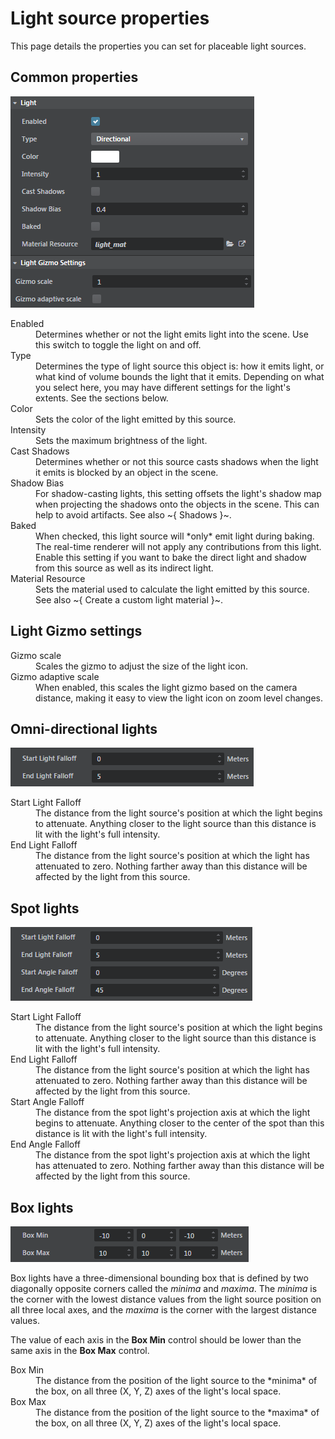 # Light source properties

This page details the properties you can set for placeable light sources.

## Common properties

![Common light properties](../../../images/light_properties.png)

<dl>
<dt>Enabled</dt>
<dd>Determines whether or not the light emits light into the scene. Use this switch to toggle the light on and off.</dd>
<dt>Type</dt>
<dd>Determines the type of light source this object is: how it emits light, or what kind of volume bounds the light that it emits. Depending on what you select here, you may have different settings for the light's extents. See the sections below.</dd>
<dt>Color</dt>
<dd>Sets the color of the light emitted by this source.</dd>
<dt>Intensity</dt>
<dd>Sets the maximum brightness of the light.</dd>
<dt>Cast Shadows</dt>
<dd>Determines whether or not this source casts shadows when the light it emits is blocked by an object in the scene.</dd>
<dt>Shadow Bias</dt>
<dd>For shadow-casting lights, this setting offsets the light's shadow map when projecting the shadows onto the objects in the scene. This can help to avoid artifacts. See also ~{ Shadows }~.</dd>
<dt>Baked</dt>
<dd>When checked, this light source will *only* emit light during baking. The real-time renderer will not apply any contributions from this light. Enable this setting if you want to bake the direct light and shadow from this source as well as its indirect light.</dd>
<dt>Material Resource</dt>
<dd>Sets the material used to calculate the light emitted by this source. See also ~{ Create a custom light material }~.</dd>
</dl>

## Light Gizmo settings

<dl>
<dt>Gizmo scale</dt>
<dd>Scales the gizmo to adjust the size of the light icon.</dd>
<dt>Gizmo adaptive scale</dt>
<dd>When enabled, this scales the light gizmo based on the camera distance, making it easy to view the light icon on zoom level changes.</dd>
</dl>

## Omni-directional lights

![Omni-directional light properties](../../../images/light_properties_omni.png)

<dl>
<dt>Start Light Falloff</dt>
<dd>The distance from the light source's position at which the light begins to attenuate. Anything closer to the light source than this distance is lit with the light's full intensity.</dd>
<dt>End Light Falloff</dt>
<dd>The distance from the light source's position at which the light has attenuated to zero. Nothing farther away than this distance will be affected by the light from this source.</dd>
</dl>

## Spot lights

![Spot light properties](../../../images/light_properties_spot.png)

<dl>
<dt>Start Light Falloff</dt>
<dd>The distance from the light source's position at which the light begins to attenuate. Anything closer to the light source than this distance is lit with the light's full intensity.</dd>
<dt>End Light Falloff</dt>
<dd>The distance from the light source's position at which the light has attenuated to zero. Nothing farther away than this distance will be affected by the light from this source.</dd>
<dt>Start Angle Falloff</dt>
<dd>The distance from the spot light's projection axis at which the light begins to attenuate. Anything closer to the center of the spot than this distance is lit with the light's full intensity.</dd>
<dt>End Angle Falloff</dt>
<dd>The distance from the spot light's projection axis at which the light has attenuated to zero. Nothing farther away than this distance will be affected by the light from this source.</dd>
</dl>

## Box lights

![Box light properties](../../../images/light_properties_box.png)

Box lights have a three-dimensional bounding box that is defined by two diagonally opposite corners called the *minima* and *maxima*. The *minima* is the corner with the lowest distance values from the light source position on all three local axes, and the *maxima* is the corner with the largest distance values.

The value of each axis in the **Box Min** control should be lower than the same axis in the **Box Max** control.

<dl>
<dt>Box Min</dt>
<dd>The distance from the position of the light source to the *minima* of the box, on all three (X, Y, Z) axes of the light's local space.</dd>
<dt>Box Max</dt>
<dd>The distance from the position of the light source to the *maxima* of the box, on all three (X, Y, Z) axes of the light's local space.</dd>
</dl>
